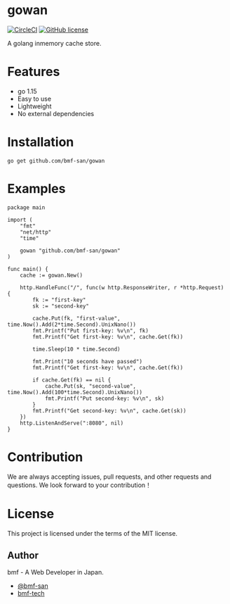# gowan
[![CircleCI](https://circleci.com/gh/bmf-san/gowan/tree/main.svg?style=svg)](https://circleci.com/gh/bmf-san/gowan/tree/main)
[![GitHub license](https://img.shields.io/github/license/bmf-san/gowan)](https://github.com/bmf-san/gowan/blob/main/LICENSE)

A golang inmemory cache store.

# Features
- go 1.15
- Easy to use
- Lightweight
- No external dependencies

# Installation
`go get github.com/bmf-san/gowan`

# Examples
```golang
package main

import (
	"fmt"
	"net/http"
	"time"

	gowan "github.com/bmf-san/gowan"
)

func main() {
	cache := gowan.New()

	http.HandleFunc("/", func(w http.ResponseWriter, r *http.Request) {
		fk := "first-key"
		sk := "second-key"

		cache.Put(fk, "first-value", time.Now().Add(2*time.Second).UnixNano())
		fmt.Printf("Put first-key: %v\n", fk)
		fmt.Printf("Get first-key: %v\n", cache.Get(fk))

		time.Sleep(10 * time.Second)

		fmt.Print("10 seconds have passed")
		fmt.Printf("Get first-key: %v\n", cache.Get(fk))

		if cache.Get(fk) == nil {
			cache.Put(sk, "second-value", time.Now().Add(100*time.Second).UnixNano())
			fmt.Printf("Put second-key: %v\n", sk)
		}
		fmt.Printf("Get second-key: %v\n", cache.Get(sk))
	})
	http.ListenAndServe(":8080", nil)
}
```

# Contribution
We are always accepting issues, pull requests, and other requests and questions.
We look forward to your contribution！

# License
This project is licensed under the terms of the MIT license.

## Author

bmf - A Web Developer in Japan.

-   [@bmf-san](https://twitter.com/bmf_san)
-   [bmf-tech](http://bmf-tech.com/)